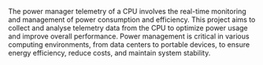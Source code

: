 The power manager telemetry of a CPU involves the real-time monitoring and management of power consumption and efficiency. This project aims to collect and analyse telemetry data from the CPU to optimize power usage and improve overall performance. Power management is critical in various computing environments, from data centers to portable devices, to ensure energy efficiency, reduce costs, and maintain system stability.
